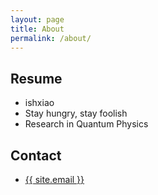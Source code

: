 ```yaml
---
layout: page
title: About
permalink: /about/
---
```


## Resume

* ishxiao
* Stay hungry, stay foolish
* Research in Quantum Physics

## Contact

- <a href="mailto:{{ site.email }}" title="Email">{{ site.email }}</a>

